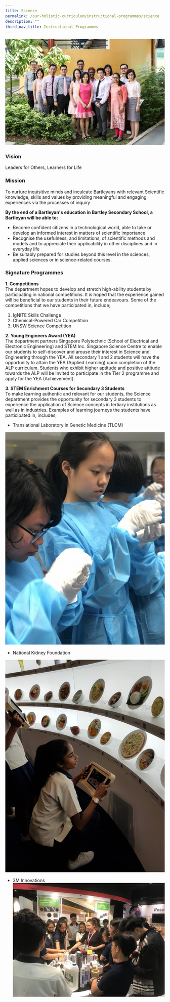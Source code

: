 ```yaml
---
title: Science
permalink: /our-holistic-curriculum/instructional-programmes/science
description: ""
third_nav_title: Instructional Programmes
---
```

![](/images/SCIENCE-Formal.jpg)

### Vision
Leaders for Others, Learners for Life

### Mission
To nurture inquisitive minds and inculcate Bartleyans with relevant Scientific knowledge, skills and values by providing meaningful and engaging experiences via the processes of inquiry

**By the end of a Bartleyan's education in Bartley Secondary School, a Bartleyan will be able to:**

* Become confident citizens in a technological world, able to take or develop an informed interest in matters of scientific importance 
* Recognise the usefulness, and limitations, of scientific methods and models and to appreciate their applicability in other disciplines and in everyday life 
* Be suitably prepared for studies beyond this level in the sciences, applied sciences or in science-related courses.

### Signature Programmes
**1. Competitions** <br>
The department hopes to develop and stretch high-ability students by participating in national competitions. It is hoped that the experience gained will be beneficial to our students in their future endeavours. Some of the competitions that we have participated in, include;

1. IgNITE Skills Challenge
2. Chemical-Powered Car Competition
3. UNSW Science Competition

**2. Young Engineers Award (YEA)** <br>
The department partners Singapore Polytechnic (School of Electrical and Electronic Engineering) and STEM Inc. Singapore Science Centre to enable our students to self-discover and arouse their interest in Science and Engineering through the YEA. All secondary 1 and 2 students will have the opportunity to attain the YEA (Applied Learning) upon completion of the ALP curriculum. Students who exhibit higher aptitude and positive attitude towards the ALP will be invited to participate in the Tier 2 programme and apply for the YEA (Achievement).

**3. STEM Enrichment Courses for Secondary 3 Students** <br>
To make learning authentic and relevant for our students, the Science department provides the opportunity for secondary 3 students to experience the application of Science concepts in tertiary institutions as well as in industries. Examples of learning journeys the students have participated in, includes;
* Translational Laboratory in Genetic Medicine (TLCM)

![](/images/1%20(1).jpg)

* National Kidney Foundation

![](/images/2%20(2).jpg)

* 3M Innovations
![](/images/3%20(1).jpg)